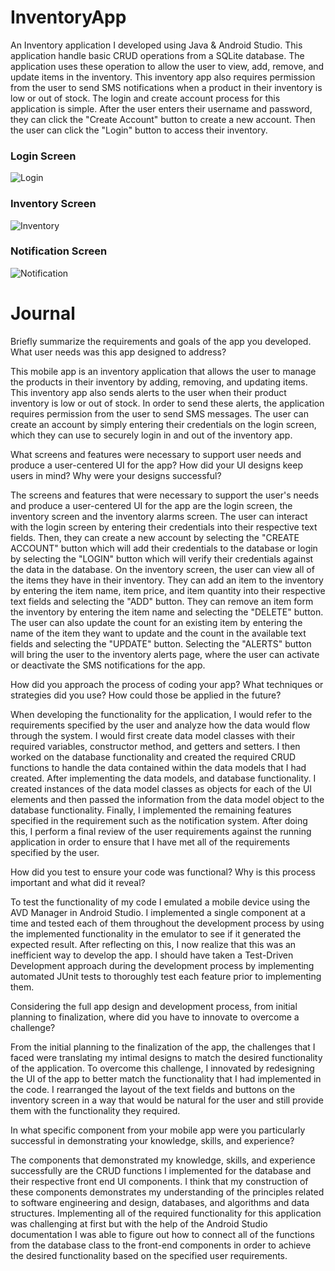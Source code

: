 # InventoryApp
An Inventory application I developed using Java & Android Studio. This application handle basic CRUD operations from a SQLite database. The application uses these operation to allow the user to view, add, remove, and update items in the inventory. This inventory app also requires permission from the user to send SMS notifications when a product in their inventory is low or out of stock. The login and create account process for this application is simple. After the user enters their username and password, they can click the "Create Account" button to create a new account. Then the user can click the "Login" button to access their inventory.

### Login Screen
![Login](https://i.imgur.com/jNd5FJ8.jpg)

### Inventory Screen
![Inventory](https://i.imgur.com/1edoV4O.jpg)

### Notification Screen
![Notification](https://i.imgur.com/mlUYge0.jpg)

# Journal
Briefly summarize the requirements and goals of the app you developed. What user needs was this app designed to address?

This mobile app is an inventory application that allows the user to manage the products in their inventory by adding, removing, and updating items. This inventory app also sends alerts to the user when their product inventory is low or out of stock. In order to send these alerts, the application requires permission from the user to send SMS messages. The user can create an account by simply entering their credentials on the login screen, which they can use to securely login in and out of the inventory app.

What screens and features were necessary to support user needs and produce a user-centered UI for the app? How did your UI designs keep users in mind? Why were your designs successful?

The screens and features that were necessary to support the user's needs and produce a user-centered UI for the app are the login screen, the inventory screen and the inventory alarms screen. The user can interact with the login screen by entering their credentials into their respective text fields. Then, they can create a new account by selecting the "CREATE ACCOUNT" button which will add their credentials to the database or login by selecting the "LOGIN" button which will verify their credentials against the data in the database. On the inventory screen, the user can view all of the items they have in their inventory. They can add an item to the inventory by entering the item name, item price, and item quantity into their respective text fields and selecting the "ADD" button. They can remove an item form the inventory by entering the item name and selecting the "DELETE" button. The user can also update the count for an existing item by entering the name of the item they want to update and the count in the available text fields and selecting the "UPDATE" button. Selecting the "ALERTS" button will bring the user to the inventory alerts page, where the user can activate or deactivate the SMS notifications for the app.

How did you approach the process of coding your app? What techniques or strategies did you use? How could those be applied in the future?

When developing the functionality for the application, I would refer to the requirements specified by the user and analyze how the data would flow through the system. I would first create data model classes with their required variables, constructor method, and getters and setters. I then worked on the database functionality and created the required CRUD functions to handle the data contained within the data models that I had created. After implementing the data models, and database functionality. I created instances of the data model classes as objects for each of the UI elements and then passed the information from the data model object to the database functionality. Finally, I implemented the remaining features specified in the requirement such as the notification system. After doing this, I perform a final review of the user requirements against the running application in order to ensure that I have met all of the requirements specified by the user.

How did you test to ensure your code was functional? Why is this process important and what did it reveal?

To test the functionality of my code I emulated a mobile device using the AVD Manager in Android Studio. I implemented a single component at a time and tested each of them throughout the development process by using the implemented functionality in the emulator to see if it generated the expected result. After reflecting on this, I now realize that this was an inefficient way to develop the app. I should have taken a Test-Driven Development approach during the development process by implementing automated JUnit tests to thoroughly test each feature prior to implementing them.

Considering the full app design and development process, from initial planning to finalization, where did you have to innovate to overcome a challenge?

From the initial planning to the finalization of the app, the challenges that I faced were translating my intimal designs to match the desired functionality of the application. To overcome this challenge, I innovated by redesigning the UI of the app to better match the functionality that I had implemented in the code. I rearranged the layout of the text fields and buttons on the inventory screen in a way that would be natural for the user and still provide them with the functionality they required.  

In what specific component from your mobile app were you particularly successful in demonstrating your knowledge, skills, and experience?

The components that demonstrated my knowledge, skills, and experience successfully are the CRUD functions I implemented for the database and their respective front end UI components. I think that my construction of these components demonstrates my understanding of the principles related to software engineering and design, databases, and algorithms and data structures. Implementing all of the required functionality for this application was challenging at first but with the help of the Android Studio documentation I was able to figure out how to connect all of the functions from the database class to the front-end components in order to achieve the desired functionality based on the specified user requirements.

